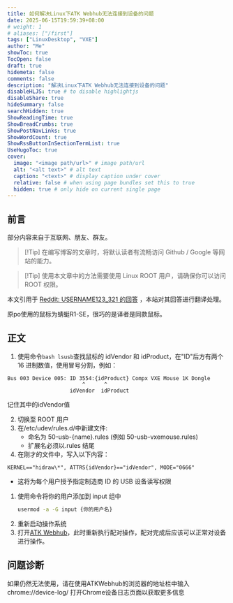 ```yaml
---
title: 如何解决Linux下ATK Webhub无法连接到设备的问题
date: 2025-06-15T19:59:39+08:00
# weight: 1
# aliases: ["/first"]
tags: ["LinuxDesktop", "VXE"]
author: "Me"
showToc: true
TocOpen: false
draft: true
hidemeta: false
comments: false
description: "解决Linux下ATK Webhub无法连接到设备的问题"
disableHLJS: true # to disable highlightjs
disableShare: true
hideSummary: false
searchHidden: true
ShowReadingTime: true
ShowBreadCrumbs: true
ShowPostNavLinks: true
ShowWordCount: true
ShowRssButtonInSectionTermList: true
UseHugoToc: true
cover:
  image: "<image path/url>" # image path/url
  alt: "<alt text>" # alt text
  caption: "<text>" # display caption under cover
  relative: false # when using page bundles set this to true
  hidden: true # only hide on current single page
---
```


## 前言

部分内容来自于互联网、朋友、群友。

> [!Tip] 在编写博客的文章时，将默认读者有流畅访问 Github / Google 等网站的能力。

> [!Tip] 使用本文章中的方法需要使用 Linux ROOT 用户，请确保你可以访问 ROOT 权限。

本文引用于 [Reddit: USERNAME123_321 的回答](https://www.reddit.com/r/linux_gaming/comments/1feizmm/comment/mx5sbam/?context=3) ，本站对其回答进行翻译处理。

原po使用的鼠标为蜻蜓R1-SE，很巧的是译者是同款鼠标。

## 正文

1. 使用命令`bash lsusb`查找鼠标的 idVendor 和 idProduct，在"ID"后方有两个 16 进制数值，使用冒号分割，例如：

```
Bus 003 Device 005: ID 3554:{idProduct} Compx VXE Mouse 1K Dongle
                        ^      ^
                    idVendor  idProduct
```

记住其中的idVendor值

2. 切换至 ROOT 用户
3. 在/etc/udev/rules.d/中新建文件:
   - 命名为 50-usb-{name}.rules (例如 50-usb-vxemouse.rules)
   - 扩展名必须以.rules 结尾
4. 在刚才的文件中，写入以下内容：

```
KERNEL=="hidraw\*", ATTRS{idVendor}=="idVendor", MODE="0666"
```

- 这将为每个用户授予指定制造商 ID 的 USB 设备读写权限

1. 使用命令将你的用户添加到 input 组中
   ```bash
   usermod -a -G input {你的用户名}
   ```
2. 重新启动操作系统
3. 打开[ATK Webhub](https://hub.atk.pro/)，此时重新执行配对操作，配对完成后应该可以正常对设备进行操作。



## 问题诊断

如果仍然无法使用，请在使用ATKWebhub的浏览器的地址栏中输入 chrome://device-log/ 打开Chrome设备日志页面以获取更多信息